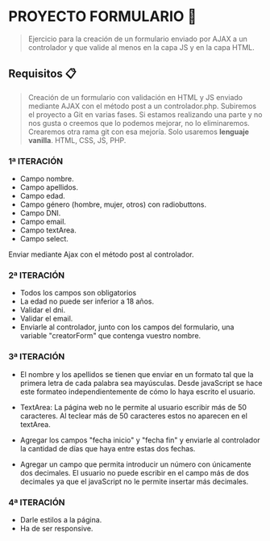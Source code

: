# PROYECTO FORMULARIO 🚀
> Ejercicio para la creación de un formulario enviado por AJAX a un controlador y que valide al menos en la capa JS y en la capa HTML.

## Requisitos 📋
> Creación de un formulario con validación en HTML y JS enviado mediante AJAX con el método post a un controlador.php.
> Subiremos el proyecto a Git en varias fases.
> Si estamos realizando una parte y no nos gusta o creemos que lo podemos mejorar, no lo eliminaremos. Crearemos otra rama git con esa mejoría.
> Solo usaremos __lenguaje vanilla__.
> HTML, CSS, JS, PHP.

### 1ª ITERACIÓN
* Campo nombre.
* Campo apellidos.
* Campo edad.
* Campo género (hombre, mujer, otros) con radiobuttons.
* Campo DNI.
* Campo email.
* Campo textArea.
* Campo select.

Enviar mediante Ajax con el método post al controlador.

### 2ª ITERACIÓN
* Todos los campos son obligatorios
* La edad no puede ser inferior a 18 años.
* Validar el dni.
* Validar el email.
* Enviarle al controlador, junto con los campos del formulario, una variable "creatorForm" que contenga vuestro nombre.

### 3ª ITERACIÓN
* El nombre y los apellidos se tienen que enviar en un formato tal que la primera letra de cada palabra sea mayúsculas.
Desde javaScript se hace este formateo independientemente de cómo lo haya escrito el usuario.

* TextArea: La página web no le permite al usuario escribir más de 50 caracteres. Al teclear más de 50 caracteres
estos no aparecen en el textArea.

* Agregar los campos "fecha inicio" y "fecha fin" y enviarle al controlador la cantidad de días que haya entre estas dos fechas.

* Agregar un campo que permita introducir un número con únicamente dos decimales. El usuario no puede escribir
en el campo más de dos decimales ya que el javaScript no le permite insertar más decimales.

### 4ª ITERACIÓN
* Darle estilos a la página.
* Ha de ser responsive.